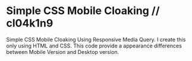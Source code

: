 # Simple CSS Mobile Cloaking // cl04k1n9

Simple CSS Mobile Cloaking Using Responsive Media Query. I create this only using HTML and CSS. This code provide a appearance differences between Mobile Version and Desktop version.
